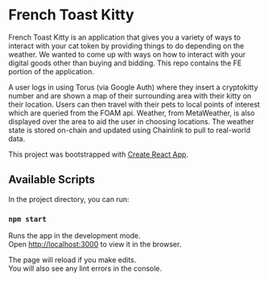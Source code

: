 # French Toast Kitty

French Toast Kitty is an application that gives you a variety of ways to interact with your cat token by providing things to do depending on the weather. We wanted to come up with ways on how to interact with your digital goods other than buying and bidding. This repo contains the FE portion of the application. 

A user logs in using Torus (via Google Auth) where they insert a cryptokitty number and are shown a map of their surrounding area with their kitty on their location. Users can then travel with their pets to local points of interest which are queried from the FOAM api. Weather, from MetaWeather, is also displayed over the area to aid the user in choosing locations. The weather state is stored on-chain and updated using Chainlink to pull to real-world data.

This project was bootstrapped with [Create React App](https://github.com/facebook/create-react-app).

## Available Scripts

In the project directory, you can run:

### `npm start`

Runs the app in the development mode.<br>
Open [http://localhost:3000](http://localhost:3000) to view it in the browser.

The page will reload if you make edits.<br>
You will also see any lint errors in the console.


